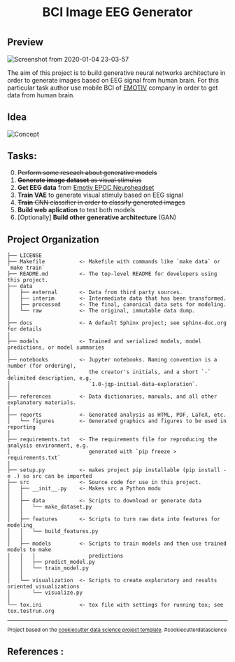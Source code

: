 <h1 align = "center"> BCI Image EEG Generator<h1>

Preview 
------------
![Screenshot from 2020-01-04 23-03-57](https://user-images.githubusercontent.com/21131348/71772164-afb03b80-2f46-11ea-86c4-b5431319245c.png)


The aim of this project is to build generative neural networks architecture in order to generate images based on EEG signal from human brain. For this particular task author use mobile BCI of [EMOTIV](https://www.emotiv.com/epoc/) company in order to get data from human brain.

Idea 
--------------
![Concept](https://user-images.githubusercontent.com/21131348/71324862-9342e680-24e4-11ea-9600-6d1373a498ad.png)


Tasks:
------------------

0. ~~Perform some reseach about generative models~~
1. ~~**Generate image dataset** as visual stimulus~~ 
2. **Get EEG data** from [Emotiv EPOC Neuroheadset](https://www.emotiv.com/epoc/) 
3. **Train VAE** to generate visual stimuly based on EEG signal 
4. ~~**Train** CNN classifier in order to classify generated images~~
5. **Build web aplication** to test both models 
6. [Optionally] **Build other generative architecture** (GAN)


Project Organization
------------

    ├── LICENSE
    ├── Makefile           <- Makefile with commands like `make data` or `make train`
    ├── README.md          <- The top-level README for developers using this project.
    ├── data
    │   ├── external       <- Data from third party sources.
    │   ├── interim        <- Intermediate data that has been transformed.
    │   ├── processed      <- The final, canonical data sets for modeling.
    │   └── raw            <- The original, immutable data dump.
    │
    ├── docs               <- A default Sphinx project; see sphinx-doc.org for details
    │
    ├── models             <- Trained and serialized models, model predictions, or model summaries
    │
    ├── notebooks          <- Jupyter notebooks. Naming convention is a number (for ordering),
    │                         the creator's initials, and a short `-` delimited description, e.g.
    │                         `1.0-jqp-initial-data-exploration`.
    │
    ├── references         <- Data dictionaries, manuals, and all other explanatory materials.
    │
    ├── reports            <- Generated analysis as HTML, PDF, LaTeX, etc.
    │   └── figures        <- Generated graphics and figures to be used in reporting
    │
    ├── requirements.txt   <- The requirements file for reproducing the analysis environment, e.g.
    │                         generated with `pip freeze > requirements.txt`
    │
    ├── setup.py           <- makes project pip installable (pip install -e .) so src can be imported
    ├── src                <- Source code for use in this project.
    │   ├── __init__.py    <- Makes src a Python modu
    │   │
    │   ├── data           <- Scripts to download or generate data
    │   │   └── make_dataset.py
    │   │
    │   ├── features       <- Scripts to turn raw data into features for modeling
    │   │   └── build_features.py
    │   │
    │   ├── models         <- Scripts to train models and then use trained models to make
    │   │   │                 predictions
    │   │   ├── predict_model.py
    │   │   └── train_model.py
    │   │
    │   └── visualization  <- Scripts to create exploratory and results oriented visualizations
    │       └── visualize.py
    │
    └── tox.ini            <- tox file with settings for running tox; see tox.testrun.org


--------

<p><small>Project based on the <a target="_blank" href="https://drivendata.github.io/cookiecutter-data-science/">cookiecutter data science project template</a>. #cookiecutterdatascience</small></p>

References :
------------
